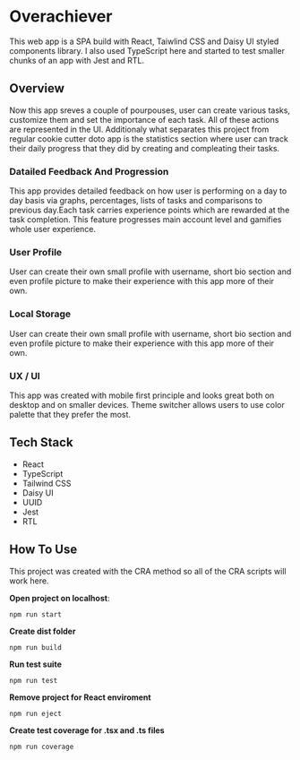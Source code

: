 # **Overachiever**

This web app is a SPA build with React, Taiwlind CSS and Daisy UI styled components library. I also used TypeScript here and started to test smaller chunks of an app with Jest and RTL.

## **Overview**

Now this app sreves a couple of pourpouses, user can create various tasks, customize them and set the importance of each task. All of these actions are represented in the UI. Additionaly what separates this project from regular cookie cutter doto app is the statistics section where user can track their daily progress that they did by creating and compleating their tasks.

### **Datailed Feedback And Progression**

This app provides detailed feedback on how user is performing on a day to day basis via graphs, percentages, lists of tasks and comparisons
to previous day.Each task carries experience points which are rewarded at the task completion. This feature progresses main account level and gamifies whole user experience.

### **User Profile**

User can create their own small profile with username, short bio section and even profile picture to make their experience with this app more of their own.

### **Local Storage**

User can create their own small profile with username, short bio section and even profile picture to make their experience with this app more of their own.

### **UX / UI**

This app was created with mobile first principle and looks great both on desktop and on smaller devices. Theme switcher allows users to use color palette that they prefer the most.

## **Tech Stack**

- React
- TypeScript
- Tailwind CSS
- Daisy UI
- UUID
- Jest
- RTL

## **How To Use**

This project was created with the CRA method so all of the CRA scripts will work here.

**Open project on localhost**:

```npm
npm run start
```

**Create dist folder**

```npm
npm run build
```

**Run test suite**

```npm
npm run test
```

**Remove project for React enviroment**

```npm
npm run eject
```

**Create test coverage for .tsx and .ts files**

```npm
npm run coverage
```
